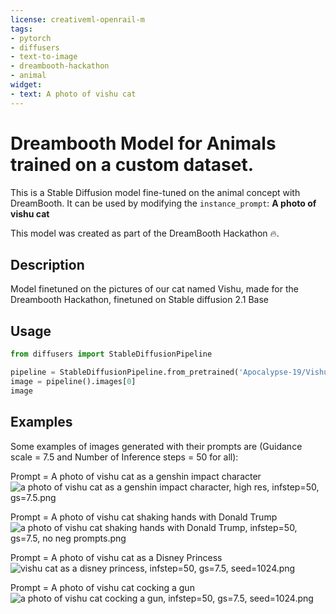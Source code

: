 ```yaml
---
license: creativeml-openrail-m
tags:
- pytorch
- diffusers
- text-to-image
- dreambooth-hackathon
- animal
widget:
- text: A photo of vishu cat
---
```


# Dreambooth Model for Animals trained on a custom dataset.
This is a Stable Diffusion model fine-tuned on the animal concept with DreamBooth. It can be used by modifying the `instance_prompt`: **A photo of vishu cat**

This model was created as part of the DreamBooth Hackathon 🔥.

## Description


Model finetuned on the pictures of our cat named Vishu, made for the Dreambooth Hackathon,
finetuned on Stable diffusion 2.1 Base


## Usage

```python
from diffusers import StableDiffusionPipeline

pipeline = StableDiffusionPipeline.from_pretrained('Apocalypse-19/Vishu-the-Cat')
image = pipeline().images[0]
image
```


## Examples

Some examples of images generated with their prompts are (Guidance scale = 7.5 and Number of Inference steps = 50 for all):

Prompt = A photo of vishu cat as a genshin impact character
![a photo of vishu cat as a genshin impact character, high res, infstep=50, gs=7.5.png](https://s3.amazonaws.com/moonup/production/uploads/1673376172445-6366451164bcbbd03e2fcd19.png)

Prompt = A photo of vishu cat shaking hands with Donald Trump
![a photo of vishu cat shaking hands with Donald Trump, infstep=50, gs=7.5, no neg prompts.png](https://s3.amazonaws.com/moonup/production/uploads/1673376265681-6366451164bcbbd03e2fcd19.png)

Prompt = A photo of vishu cat as a Disney Princess
![vishu cat as a disney princess, infstep=50, gs=7.5, seed=1024.png](https://s3.amazonaws.com/moonup/production/uploads/1673376287080-6366451164bcbbd03e2fcd19.png)

Prompt = A photo of vishu cat cocking a gun
![a photo of vishu cat cocking a gun, infstep=50, gs=7.5, seed=1024.png](https://s3.amazonaws.com/moonup/production/uploads/1673376294767-6366451164bcbbd03e2fcd19.png)